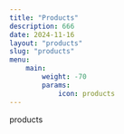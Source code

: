 ```yaml
---
title: "Products"
description: 666
date: 2024-11-16
layout: "products"
slug: "products"
menu:
    main:
        weight: -70
        params: 
            icon: products
---
```


products